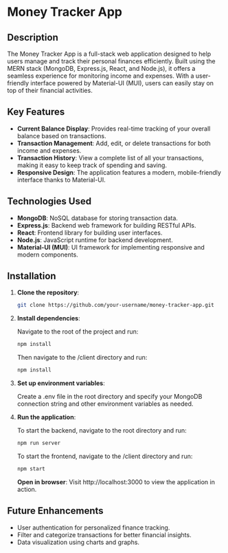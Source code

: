 # Money Tracker App

## Description

The Money Tracker App is a full-stack web application designed to help users manage and track their personal finances efficiently. Built using the MERN stack (MongoDB, Express.js, React, and Node.js), it offers a seamless experience for monitoring income and expenses. With a user-friendly interface powered by Material-UI (MUI), users can easily stay on top of their financial activities.

## Key Features

- **Current Balance Display**: Provides real-time tracking of your overall balance based on transactions.
- **Transaction Management**: Add, edit, or delete transactions for both income and expenses.
- **Transaction History**: View a complete list of all your transactions, making it easy to keep track of spending and saving.
- **Responsive Design**: The application features a modern, mobile-friendly interface thanks to Material-UI.

## Technologies Used

- **MongoDB**: NoSQL database for storing transaction data.
- **Express.js**: Backend web framework for building RESTful APIs.
- **React**: Frontend library for building user interfaces.
- **Node.js**: JavaScript runtime for backend development.
- **Material-UI (MUI)**: UI framework for implementing responsive and modern components.

## Installation

1. **Clone the repository**:

    ``` bash
    git clone https://github.com/your-username/money-tracker-app.git
    ```

2. **Install dependencies**:

    Navigate to the root of the project and run:

    ``` bash
    npm install
    ```

    Then navigate to the /client directory and run:

    ``` bash
    npm install
    ```

3. **Set up environment variables**:

    Create a .env file in the root directory and specify your MongoDB connection string and other environment variables as needed.

4. **Run the application**:

    To start the backend, navigate to the root directory and run:

    ``` bash
    npm run server
    ```

    To start the frontend, navigate to the /client directory and run:

    ``` bash
    npm start
    ```

    **Open in browser**:
    Visit http://localhost:3000 to view the application in action.

## Future Enhancements

- User authentication for personalized finance tracking.
- Filter and categorize transactions for better financial insights.
- Data visualization using charts and graphs.
